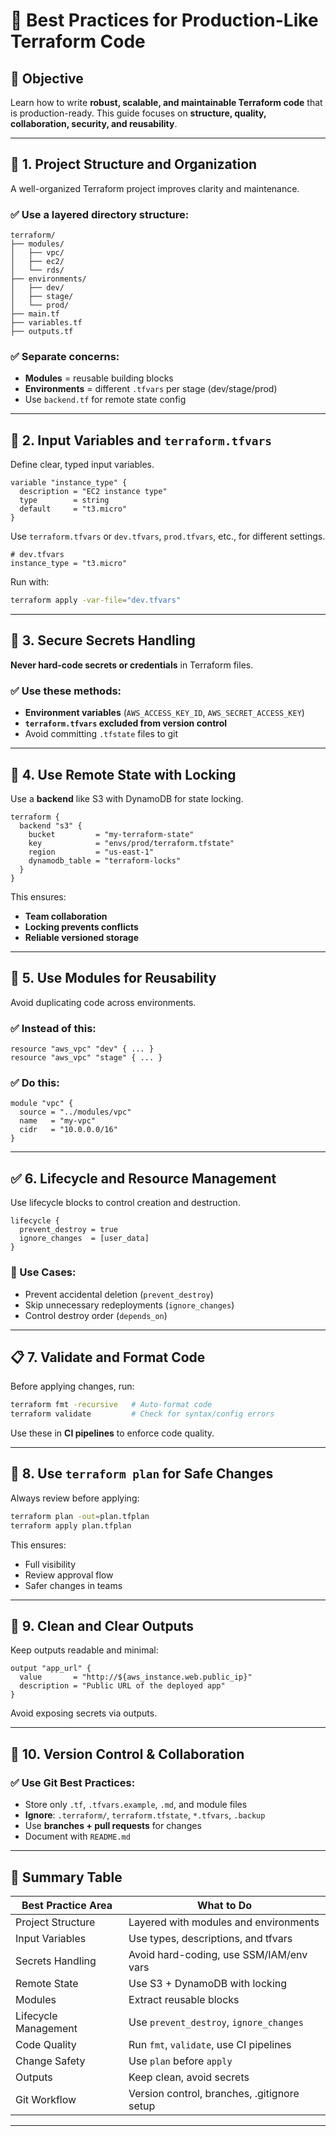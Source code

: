 # 🧠 Best Practices for Production-Like Terraform Code

## 🎯 Objective

Learn how to write **robust, scalable, and maintainable Terraform code** that is production-ready.
This guide focuses on **structure, quality, collaboration, security, and reusability**.

---

## 🧱 1. Project Structure and Organization

A well-organized Terraform project improves clarity and maintenance.

### ✅ Use a layered directory structure:

```
terraform/
├── modules/
│   ├── vpc/
│   ├── ec2/
│   └── rds/
├── environments/
│   ├── dev/
│   ├── stage/
│   └── prod/
├── main.tf
├── variables.tf
├── outputs.tf
```

### ✅ Separate concerns:

* **Modules** = reusable building blocks
* **Environments** = different `.tfvars` per stage (dev/stage/prod)
* Use `backend.tf` for remote state config

---

## 🧪 2. Input Variables and `terraform.tfvars`

Define clear, typed input variables.

```hcl
variable "instance_type" {
  description = "EC2 instance type"
  type        = string
  default     = "t3.micro"
}
```

Use `terraform.tfvars` or `dev.tfvars`, `prod.tfvars`, etc., for different settings.

```hcl
# dev.tfvars
instance_type = "t3.micro"
```

Run with:

```bash
terraform apply -var-file="dev.tfvars"
```

---

## 🔐 3. Secure Secrets Handling

**Never hard-code secrets or credentials** in Terraform files.

### ✅ Use these methods:

* **Environment variables** (`AWS_ACCESS_KEY_ID`, `AWS_SECRET_ACCESS_KEY`)
* **`terraform.tfvars` excluded from version control**
* Avoid committing `.tfstate` files to git

---

## 🔁 4. Use Remote State with Locking

Use a **backend** like S3 with DynamoDB for state locking.

```hcl
terraform {
  backend "s3" {
    bucket         = "my-terraform-state"
    key            = "envs/prod/terraform.tfstate"
    region         = "us-east-1"
    dynamodb_table = "terraform-locks"
  }
}
```

This ensures:

* **Team collaboration**
* **Locking prevents conflicts**
* **Reliable versioned storage**

---

## 🔄 5. Use Modules for Reusability

Avoid duplicating code across environments.

### ✅ Instead of this:

```hcl
resource "aws_vpc" "dev" { ... }
resource "aws_vpc" "stage" { ... }
```

### ✅ Do this:

```hcl
module "vpc" {
  source = "../modules/vpc"
  name   = "my-vpc"
  cidr   = "10.0.0.0/16"
}
```

---

## ✅ 6. Lifecycle and Resource Management

Use lifecycle blocks to control creation and destruction.

```hcl
lifecycle {
  prevent_destroy = true
  ignore_changes  = [user_data]
}
```

### 📌 Use Cases:

* Prevent accidental deletion (`prevent_destroy`)
* Skip unnecessary redeployments (`ignore_changes`)
* Control destroy order (`depends_on`)

---

## 📋 7. Validate and Format Code

Before applying changes, run:

```bash
terraform fmt -recursive   # Auto-format code
terraform validate         # Check for syntax/config errors
```

Use these in **CI pipelines** to enforce code quality.

---

## 🧪 8. Use `terraform plan` for Safe Changes

Always review before applying:

```bash
terraform plan -out=plan.tfplan
terraform apply plan.tfplan
```

This ensures:

* Full visibility
* Review approval flow
* Safer changes in teams

---

## 🧼 9. Clean and Clear Outputs

Keep outputs readable and minimal:

```hcl
output "app_url" {
  value       = "http://${aws_instance.web.public_ip}"
  description = "Public URL of the deployed app"
}
```

Avoid exposing secrets via outputs.

---

## 👥 10. Version Control & Collaboration

### ✅ Use Git Best Practices:

* Store only `.tf`, `.tfvars.example`, `.md`, and module files
* **Ignore**: `.terraform/`, `terraform.tfstate`, `*.tfvars`, `.backup`
* Use **branches + pull requests** for changes
* Document with `README.md`

---

## 📌 Summary Table

| Best Practice Area   | What to Do                                  |
| -------------------- | ------------------------------------------- |
| Project Structure    | Layered with modules and environments       |
| Input Variables      | Use types, descriptions, and tfvars         |
| Secrets Handling     | Avoid hard-coding, use SSM/IAM/env vars     |
| Remote State         | Use S3 + DynamoDB with locking              |
| Modules              | Extract reusable blocks                     |
| Lifecycle Management | Use `prevent_destroy`, `ignore_changes`     |
| Code Quality         | Run `fmt`, `validate`, use CI pipelines     |
| Change Safety        | Use `plan` before `apply`                   |
| Outputs              | Keep clean, avoid secrets                   |
| Git Workflow         | Version control, branches, .gitignore setup |

---
